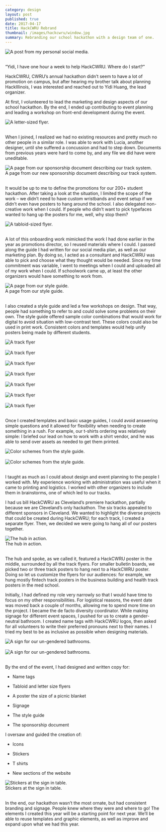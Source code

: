 ```yaml
---
category: design
layout: post
published: true
date: 2017-04-17
title: HackCWRU Rebrand
thumbnail: /images/hackcwru/window.jpg
summary: Rebranding our school hackathon with a design team of one.
---
```

<div class = "post-image">
<img alt ="A post from my personal social media." src= "/images/hackcwru/window.jpg"/> <br/>
</div>
<br/>

“Yidi, I have one hour a week to help HackCWRU. Where do I start?”

HackCWRU, CWRU’s annual hackathon didn’t seem to have a lot of promotion on campus, but after hearing my brother talk about planning HackIllinois, I was interested and reached out to Yidi Huang, the lead organizer.

At first, I volunteered to lead the marketing and design aspects of our school hackathon. By the end, I ended up contributing to event planning and leading a workshop on front-end development during the event.

<div class = "post-image">
<img alt ="A letter-sized flyer." src= "/images/hackcwru/hackCWRU-letter-flyer-3-6-03.png"/> <br/>
</div>
<br/>

When I joined, I realized we had no existing resources and pretty much no other people in a similar role. I was able to work with Lucia, another designer, until she suffered a concussion and had to step down. Documents from previous years were hard to come by, and any file we did have were uneditable.

<div class = "post-image">
<img alt ="A page from our sponsorship document describing our track system." src= "/images/hackcwru/tracks.PNG"/> <br/>
A page from our new sponsorship document describing our track system.
</div>
<br/>

It would be up to me to define the promotions for our 200+ student hackathon. After taking a look at the situation, I limited the scope of the work – we didn’t need to have custom wristbands and event setup if we didn’t even have posters to hang around the school. I also delegated non-creative work when I could. If people who didn’t want to pick typefaces wanted to hang up the posters for me, well, why stop them? 

<div class = "post-image">
<img alt ="A tabloid-sized flyer." src= "/images/hackcwru/hackcwru_spokes-hub-3-28-01.png"/> <br/>
</div>
<br/>

A lot of this onboarding work mimicked the work I had done earlier in the year as promotions director, so I reused materials where I could. I passed along the guide I had written for our social media plan, as well as our marketing plan. By doing so, I acted as a consultant and HackCWRU was able to pick and choose what they thought would be needed. Since my time commitment was variable, I went to meetings when I could and uploaded all of my work when I could. If schoolwork came up, at least the other organizers would have something to work from.

<div class = "post-image">
<img alt ="A page from our style guide." src= "/images/hackcwru/color3.PNG"/> <br/>
A page from our style guide.
</div>
<br/>

I also created a style guide and led a few workshops on design. That way, people had something to refer to and could solve some problems on their own.  The style guide offered sample color combinations that would work for digital to avoid situation with low-contrast text. These colors could also be used in print work.   Consistent colors and templates would help unify posters being made by different students.

<div class = "post-image">
<img alt ="A track flyer" src= "/images/hackcwru/hackcwru_spokes-tracks_arts.png"/> <br/>
</div>
<br/>
<div class = "post-image">
<img alt ="A track flyer" src= "/images/hackcwru/hackcwru_spokes-tracks_health.png"/> <br/>
</div>
<br/>
<div class = "post-image">
<img alt ="A track flyer" src= "/images/hackcwru/hackcwru_spokes-tracks_maker.png"/> <br/>
</div>
<br/>
<div class = "post-image">
<img alt ="A track flyer" src= "/images/hackcwru/hackcwru_spokes-tracks_civic.png"/> <br/>
</div>
<br/>
<div class = "post-image">
<img alt ="A track flyer" src= "/images/hackcwru/hackcwru_spokes-tracks_fintech.png"/> <br/>
</div>
<br/>
<div class = "post-image">
<img alt ="A track flyer" src= "/images/hackcwru/hackcwru_spokes-tracks_os.png"/> <br/>
</div>
<br/>
<div class = "post-image">
<img alt ="A track flyer" src= "/images/hackcwru/hackcwru_spokes-tracks_arts.png"/> <br/>
</div>
<br/>

Once I created templates and basic usage guides, I could avoid answering simple questions and it allowed for flexibility when needing to create something in a rush. For example, our t-shirts ordering was relatively simple: I briefed our lead on how to work with a shirt vendor, and he was able to send over assets as needed to get them printed. 

<div class = "post-image">
<img alt ="Color schemes from the style guide." src= "/images/hackcwru/color1.PNG"/> <br/>
</div>
<br/>
<div class = "post-image">
<img alt ="Color schemes from the style guide." src= "/images/hackcwru/color2.PNG"/> <br/>
</div>
<br/>

I taught as much as I could about design and event planning to the people I worked with. My experience working with administration was useful when it came to printing and logistics. I worked with other organizers to include them in brainstorms, one of which led to our tracks.

I had us bill HackCWRU as Cleveland’s premiere hackathon, partially because we are Cleveland’s only hackathon. The six tracks appealed to different sponsors in Cleveland. We wanted to highlight the diverse projects that could be created during HackCWRU; for each track, I created a separate flyer. Then, we decided we were going to hang all of our posters together.

<div class = "post-image">
<img alt ="The hub in action." src= "/images/hackcwru/hub.jpg"/> <br/>
The hub in action.
</div>
<br/>

The hub and spoke, as we called it, featured a HackCWRU poster in the middle, surrounded by all the track flyers. For smaller bulletin boards, we picked two or three track posters to hang next to a HackCWRU poster. Doing so let us customize the flyers for our audiences: for example, we hung mostly fintech track posters in the business building and health track posters in the med school.

Initially, I had defined my role very narrowly so that I would have time to focus on my other responsibilities. For logistical reasons, the event date was moved back a couple of months, allowing me to spend more time on the project. I became the de facto diversity coordinator. While making signage for different event spaces, I pushed for us to create a gender-neutral bathroom. I created name tags with HackCWRU logos, then asked for all volunteers to write their preferred pronouns next to their names. I tried my best to be as inclusive as possible when designing materials.

<div class = "post-image">
<img alt ="A sign for our un-gendered bathrooms." src= "/images/hackcwru/bathroom-01.png"/> <br/>
</div>
<br/>

<div class = "post-image">
<img alt ="A sign for our un-gendered bathrooms." src= "/images/hackcwru/bathroom-02.png"/> <br/>
</div>
<br/>

By the end of the event, I had designed and written copy for:

* Name tags

* Tabloid and letter size flyers

* A poster the size of a picnic blanket

* Signage

* The style guide

* The sponsorship document


I oversaw and guided the creation of: 

* Icons

* Stickers

* T shirts

* New sections of the website


<div class = "post-image">
<img alt ="Stickers at the sign in table." src= "/images/hackcwru/stickers.jpg"/> <br/>
Stickers at the sign in table.
</div>
<br/>

In the end, our hackathon wasn’t the most ornate, but had consistent branding and signage. People knew where they were and where to go! The elements I created this year will be a starting point for next year. We’ll be able to reuse templates and graphic elements, as well as improve and expand upon what we had this year.

